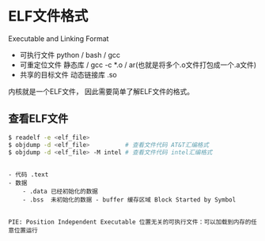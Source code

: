 # ELF文件格式

Executable and Linking Format
- 可执行文件    python / bash / gcc
- 可重定位文件   静态库 / gcc -c *.o / ar(也就是将多个.o文件打包成一个.a文件)
- 共享的目标文件 动态链接库 .so

内核就是一个ELF文件， 因此需要简单了解ELF文件的格式。

## 查看ELF文件

```bash
$ readelf -e <elf_file>
$ objdump -d <elf_file>          # 查看文件代码 AT&T汇编格式
$ objdump -d <elf_file> -M intel # 查看文件代码 intel汇编格式
```
```

- 代码 .text
- 数据
    - .data 已经初始化的数据
    - .bss  未初始化的数据 - buffer 缓存区域 Block Started by Symbol


PIE: Position Independent Executable 位置无关的可执行文件：可以加载到内存的任意位置运行